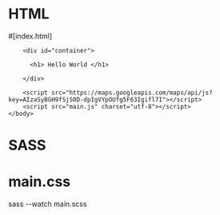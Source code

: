 # HTML

#[index.html]

<!DOCTYPE html>
<html>
    <head>
        <meta charset="utf-8">
        <title>ATX Boudain Hut</title>
        <link href="https://fonts.googleapis.com/css?family=Lato" rel="stylesheet">
        <link rel="stylesheet" href="https://cdnjs.cloudflare.com/ajax/libs/font-awesome/4.6.3/css/font-awesome.min.css" media="screen">
        <meta name="viewport" content="width=device-width, initial-scale=1.0">
        <link media="screen" href="./main.css" rel="stylesheet"/>
    </head>
    <body>

        <div id="container">

          <h1> Hello World </h1>

        </div>

        <script src="https://maps.googleapis.com/maps/api/js?key=AIzaSyBGH9fSjS0D-dpIgVYpOUfg5F63Igifl7I"></script>
        <script src="main.js" charset="utf-8"></script>
    </body>
</html>





# SASS

# main.css

sass --watch main.scss
